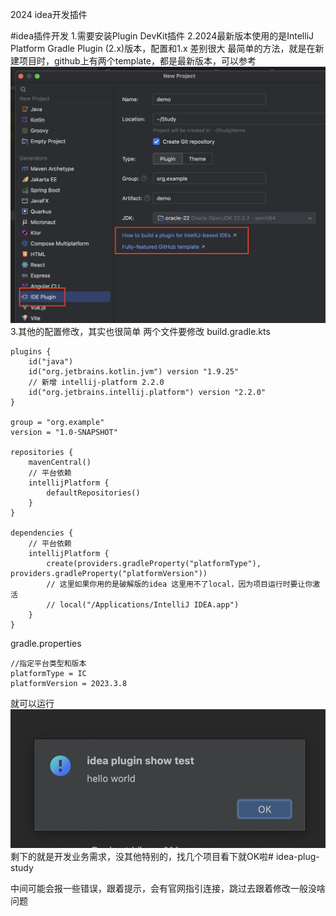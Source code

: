 2024 idea开发插件

#idea插件开发
1.需要安装Plugin DevKit插件
2.2024最新版本使用的是IntelliJ Platform Gradle Plugin (2.x)版本，配置和1.x 差别很大
最简单的方法，就是在新建项目时，github上有两个template，都是最新版本，可以参考![new.png](new.png)
3.其他的配置修改，其实也很简单
两个文件要修改
build.gradle.kts
```
plugins {
    id("java")
    id("org.jetbrains.kotlin.jvm") version "1.9.25"
    // 新增 intellij-platform 2.2.0
    id("org.jetbrains.intellij.platform") version "2.2.0"
}

group = "org.example"
version = "1.0-SNAPSHOT"

repositories {
    mavenCentral()
    // 平台依赖
    intellijPlatform {
        defaultRepositories()
    }
}

dependencies {
    // 平台依赖
    intellijPlatform {
        create(providers.gradleProperty("platformType"), providers.gradleProperty("platformVersion"))
        // 这里如果你用的是破解版的idea 这里用不了local，因为项目运行时要让你激活
        // local("/Applications/IntelliJ IDEA.app")
    }
}
```

gradle.properties
```properties
//指定平台类型和版本
platformType = IC
platformVersion = 2023.3.8
```

就可以运行![show.png](show.png)
剩下的就是开发业务需求，没其他特别的，找几个项目看下就OK啦# idea-plug-study

中间可能会报一些错误，跟着提示，会有官网指引连接，跳过去跟着修改一般没啥问题